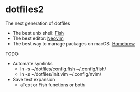 # dotfiles2
The next generation of dotfiles

* The best unix shell: [Fish](fishshell.com)
* The best editor: [Neovim](neovim)
* The best way to manage packages on macOS: [Homebrew](brew.sh)

TODO: 
* Automate symlinks
	* ln -s ~/dotfiles/config.fish ~/.config/fish/
	* ln -s ~/dotfiles/init.vim ~/.config/nvim/
* Save text expansion
	* aText or Fish functions or both
